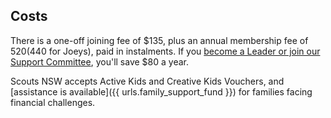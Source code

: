 ## Costs

There is a one-off joining fee of $135, plus an annual membership fee of $520 ($440 for Joeys),
paid in instalments.
If you [become a Leader or join our Support Committee](/volunteering/), you'll save $80 a year.

Scouts NSW accepts Active Kids and Creative Kids Vouchers, and [assistance is available]({{ urls.family_support_fund }})
for families facing financial challenges.
